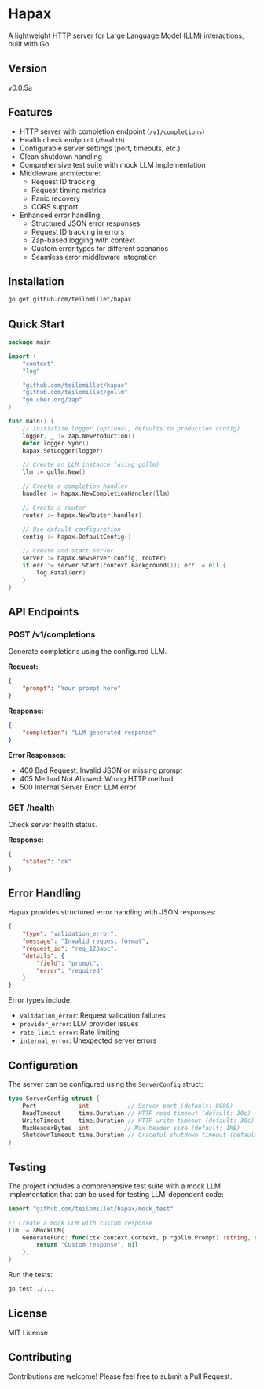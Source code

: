# Hapax

A lightweight HTTP server for Large Language Model (LLM) interactions, built with Go.

## Version
v0.0.5a

## Features

- HTTP server with completion endpoint (`/v1/completions`)
- Health check endpoint (`/health`)
- Configurable server settings (port, timeouts, etc.)
- Clean shutdown handling
- Comprehensive test suite with mock LLM implementation
- Middleware architecture:
  - Request ID tracking
  - Request timing metrics
  - Panic recovery
  - CORS support
- Enhanced error handling:
  - Structured JSON error responses
  - Request ID tracking in errors
  - Zap-based logging with context
  - Custom error types for different scenarios
  - Seamless error middleware integration

## Installation

```bash
go get github.com/teilomillet/hapax
```

## Quick Start

```go
package main

import (
    "context"
    "log"

    "github.com/teilomillet/hapax"
    "github.com/teilomillet/gollm"
    "go.uber.org/zap"
)

func main() {
    // Initialize logger (optional, defaults to production config)
    logger, _ := zap.NewProduction()
    defer logger.Sync()
    hapax.SetLogger(logger)

    // Create an LLM instance (using gollm)
    llm := gollm.New()

    // Create a completion handler
    handler := hapax.NewCompletionHandler(llm)

    // Create a router
    router := hapax.NewRouter(handler)

    // Use default configuration
    config := hapax.DefaultConfig()

    // Create and start server
    server := hapax.NewServer(config, router)
    if err := server.Start(context.Background()); err != nil {
        log.Fatal(err)
    }
}
```

## API Endpoints

### POST /v1/completions

Generate completions using the configured LLM.

**Request:**
```json
{
    "prompt": "Your prompt here"
}
```

**Response:**
```json
{
    "completion": "LLM generated response"
}
```

**Error Responses:**
- 400 Bad Request: Invalid JSON or missing prompt
- 405 Method Not Allowed: Wrong HTTP method
- 500 Internal Server Error: LLM error

### GET /health

Check server health status.

**Response:**
```json
{
    "status": "ok"
}
```

## Error Handling

Hapax provides structured error handling with JSON responses:

```json
{
    "type": "validation_error",
    "message": "Invalid request format",
    "request_id": "req_123abc",
    "details": {
        "field": "prompt",
        "error": "required"
    }
}
```

Error types include:
- `validation_error`: Request validation failures
- `provider_error`: LLM provider issues
- `rate_limit_error`: Rate limiting
- `internal_error`: Unexpected server errors

## Configuration

The server can be configured using the `ServerConfig` struct:

```go
type ServerConfig struct {
    Port            int           // Server port (default: 8080)
    ReadTimeout     time.Duration // HTTP read timeout (default: 30s)
    WriteTimeout    time.Duration // HTTP write timeout (default: 30s)
    MaxHeaderBytes  int          // Max header size (default: 1MB)
    ShutdownTimeout time.Duration // Graceful shutdown timeout (default: 30s)
}
```

## Testing

The project includes a comprehensive test suite with a mock LLM implementation that can be used for testing LLM-dependent code:

```go
import "github.com/teilomillet/hapax/mock_test"

// Create a mock LLM with custom response
llm := &MockLLM{
    GenerateFunc: func(ctx context.Context, p *gollm.Prompt) (string, error) {
        return "Custom response", nil
    },
}
```

Run the tests:
```bash
go test ./...
```

## License

MIT License

## Contributing

Contributions are welcome! Please feel free to submit a Pull Request.